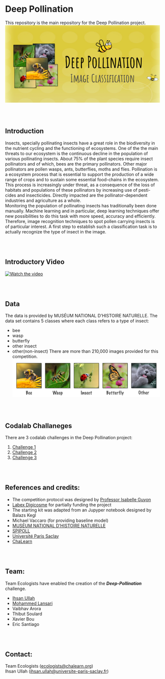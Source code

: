 # Deep Pollination
This repository is the main repository for the Deep Pollination project.
![Meta-Album cover image](deep-cover.png)


<br><br>

## Introduction
Insects, specially pollinating insects have a great role in the biodiversity in the nutrient cycling and the functioning of ecosystems. One of the the main threats to our ecosystem is the continuous decline in the population of various pollinating insects. About 75% of the plant species require insect pollinators and of which, bees are the primary pollinators. Other major pollinators are pollen wasps, ants, butterflies, moths and flies. Pollination is a ecosystem process that is essential to support the production of a wide range of crops and to sustain some essential food-chains in the ecosystem. This process is increasingly under threat, as a consequence of the loss of habitats and populations of these pollinators by increasing use of pesti- cides and insecticides. Directly impacted are the pollinator-dependent industries and agriculture as a whole.  
Monitoring the population of pollinating insects has traditionally been done manually. Machine learning and in particular, deep learning techniques offer new possibilities to do this task with more speed, accuracy and efficiently. Therefore, image recognition techniques to spot pollen carrying insects is of particular interest. A first step to establish such a classification task is to actually recognize the type of insect in the image.

<br><br>

## Introductory Video

[![Watch the video](https://i.imgur.com/vKb2F1B.png)](https://www.youtube.com/watch?v=T8ALa9phYGY&feature=youtu.be)


<br><br>

## Data
The data is provided by MUSÉUM NATIONAL D’HISTOIRE NATURELLE. The data set contains 5 classes where each class refers to a type of insect:
-   bee 
-   wasp
-   butterfly 
-   other insect
-   other(non-insect)
There are more than 210,000 images provided for this competition.
![Class images](classes.png)

<br><br>



## Codalab Challaneges
There are 3 codalab challenges in the Deep Pollination project:
1.  [Challenge 1](https://competitions.codalab.org/competitions/28635)
2.  [Challenge 2](https://competitions.codalab.org/competitions/28996)
3.  [Challenge 3](https://competitions.codalab.org/competitions/29425)


<br><br>

## References and credits:
- The competition protocol was designed by [Professor Isabelle Guyon](https://guyon.chalearn.org/)
- [Labex Digicosme](https://digicosme.cnrs.fr/) for partially funding the project
- The starting kit was adapted from an Jupyper notebook designed by Balazs Kegl
- Michael Vaccaro (for providing baseline model)
- [MUSÉUM NATIONAL D’HISTOIRE NATURELLE](https://www.mnhn.fr/)
- [SPIPOLL](https://www.spipoll.org/)
- [Université Paris Saclay](https://www.universite-paris-saclay.fr/)
- [ChaLearn](http://www.chalearn.org/)

<br><br>

## Team: 
Team Ecologists have enabled the creation of the ***Deep-Pollination*** challenge.
- [Ihsan Ullah](https://github.com/ihsanullah2131)
- [Mohammed Lansari](https://github.com/mlansar)
- Vaibhav Arora
- Thibut Soulard
- Xavier Bou
- Eric Santiago


<br><br>

## Contact: 
Team Ecologists (ecologists@chalearn.org)  
Ihsan Ullah (ihsan.ullah@universite-paris-saclay.fr)


